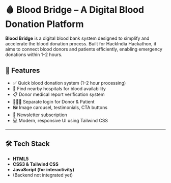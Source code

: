 # 🩸 Blood Bridge – A Digital Blood Donation Platform

**Blood Bridge** is a digital blood bank system designed to simplify and accelerate the blood donation process. Built for HackIndia Hackathon, it aims to connect blood donors and patients efficiently, enabling emergency donations within 1–2 hours.

## 🚀 Features

- ✅ Quick blood donation system (1–2 hour processing)
- 🏥 Find nearby hospitals for blood availability
- 📋 Donor medical report verification system
- 🧑‍🤝‍🧑 Separate login for Donor & Patient
- 🖼️ Image carousel, testimonials, CTA buttons
- 💌 Newsletter subscription
- 💻 Modern, responsive UI using Tailwind CSS

---

## 🛠️ Tech Stack

- **HTML5**  
- **CSS3 & Tailwind CSS**  
- **JavaScript (for interactivity)**  
- (Backend not integrated yet)

